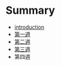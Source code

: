 # Summary

* [introduction](README.md)
* [第一週](di_yi_zhou.md)
* [第二週](di_er_zhou.md)
* [第三週](di_san_zhou.md)
* 第四週

